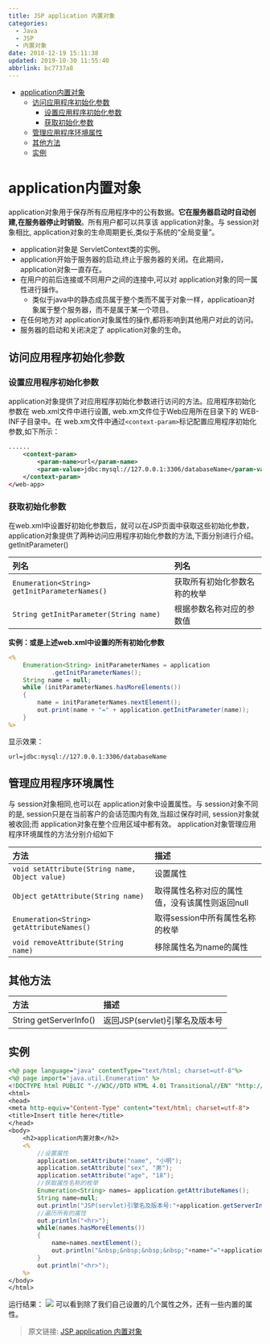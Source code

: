 ```yaml
---
title: JSP application 内置对象
categories: 
  - Java
  - JSP
  - 内置对象
date: 2018-12-19 15:11:38
updated: 2019-10-30 11:55:40
abbrlink: bc7737a8
---
```

- [application内置对象](/blog/html/bc7737a8/#application内置对象)
    - [访问应用程序初始化参数](/blog/html/bc7737a8/#访问应用程序初始化参数)
        - [设置应用程序初始化参数](/blog/html/bc7737a8/#设置应用程序初始化参数)
        - [获取初始化参数](/blog/html/bc7737a8/#获取初始化参数)
    - [管理应用程序环境属性](/blog/html/bc7737a8/#管理应用程序环境属性)
    - [其他方法](/blog/html/bc7737a8/#其他方法)
    - [实例](/blog/html/bc7737a8/#实例)

<!--more-->
<script src="https://cdn.bootcss.com/jquery/3.4.0/jquery.slim.min.js"></script>
<script>$(document).ready(function () {$(".post-body > ul:nth-child(1)").hide();});</script>

<!--end-->
# application内置对象 #
application对象用于保存所有应用程序中的公有数据。**它在服务器启动时自动创建,在服务器停止时销毁**。所有用户都可以共享该 application对象。与 session对象相比, application对象的生命周期更长,类似于系统的“全局变量”。


- application对象是 ServletContext类的实例。
- application开始于服务器的启动,终止于服务器的关闭。在此期间，application对象一直存在。
- 在用户的前后连接或不同用户之间的连接中,可以对 application对象的同一属性进行操作。
	- 类似于java中的静态成员属于整个类而不属于对象一样，applicatioan对象属于整个服务器，而不是属于某一个项目。
- 在任何地方对 application对象属性的操作,都将影响到其他用户对此的访问。
- 服务器的启动和关闭决定了 application对象的生命。


## 访问应用程序初始化参数 ##
### 设置应用程序初始化参数 ###
application对象提供了对应用程序初始化参数进行访问的方法。应用程序初始化参数在 web.xml文件中进行设置, web.xm文件位于Web应用所在目录下的 WEB-INF子目录中。在 web.xm文件中通过`<context-param>`标记配置应用程序初始化参数,如下所示：
```xml
......
	<context-param>
		<param-name>url</param-name>
		<param-value>jdbc:mysql://127.0.0.1:3306/databaseName</param-value>
	</context-param>
</web-app>
```
### 获取初始化参数 ###
在web.xml中设置好初始化参数后，就可以在JSP页面中获取这些初始化参数，
application对象提供了两种访问应用程序初始化参数的方法,下面分别进行介绍。
getlnitParameter()

|列名|列名|
|:--|:--|
|`Enumeration<String> getInitParameterNames()`|获取所有初始化参数名称的枚举|
|`String getInitParameter(String name)`|根据参数名称对应的参数值|

**实例：或是上述web.xml中设置的所有初始化参数**
```jsp
<%
	Enumeration<String> initParameterNames = application
			.getInitParameterNames();
	String name = null;
	while (initParameterNames.hasMoreElements())
	{
		name = initParameterNames.nextElement();
		out.print(name + "=" + application.getInitParameter(name));
	}
%>
```
显示效果：
```
url=jdbc:mysql://127.0.0.1:3306/databaseName 
```
## 管理应用程序环境属性 ##
与 session对象相同,也可以在 application对象中设置属性。与 session对象不同的是, session只是在当前客户的会话范围内有效,当超过保存时间, session对象就被收回;而 application对象在整个应用区域中都有效。 application对象管理应用程序环境属性的方法分别介绍如下

|方法|描述|
|:--|:--|
|`void setAttribute(String name, Object value)`|设置属性|
|`Object getAttribute(String name)`|取得属性名称对应的属性值，没有该属性则返回null|
|`Enumeration<String> getAttributeNames()`|取得session中所有属性名称的枚举|
|`void removeAttribute(String name)`|移除属性名为name的属性|
## 其他方法 ##

|方法|描述|
|:--|:--|
|String getServerInfo()|返回JSP(servlet)引擎名及版本号|
## 实例 ##
```jsp
<%@ page language="java" contentType="text/html; charset=utf-8"%>
<%@ page import="java.util.Enumeration" %>
<!DOCTYPE html PUBLIC "-//W3C//DTD HTML 4.01 Transitional//EN" "http://www.w3.org/TR/html4/loose.dtd">
<html>
<head>
<meta http-equiv="Content-Type" content="text/html; charset=utf-8">
<title>Insert title here</title>
</head>
<body>
	<h2>application内置对象</h2>
	<%
		//设置属性
		application.setAttribute("name", "小明");
	    application.setAttribute("sex", "男");
	    application.setAttribute("age", "18");
	    //获取属性名称的枚举
		Enumeration<String> names= application.getAttributeNames();	    
		String name=null;
		out.println("JSP(servlet)引擎名及版本号:"+application.getServerInfo());
		//遍历所有的属性
		out.println("<hr>");
	    while(names.hasMoreElements())
		{
	    	name=names.nextElement();
			out.println("&nbsp;&nbsp;&nbsp;&nbsp;"+name+"="+application.getAttribute(name)+"<br>");
		}
		out.println("<hr>");
	%>
</body>
</html>
```
运行结果：
![](https://image-1257720033.cos.ap-shanghai.myqcloud.com/blog/Java/JSP/innerClass/application/show.png)
可以看到除了我们自己设置的几个属性之外，还有一些内置的属性。

>原文链接: [JSP application 内置对象](https://lanlan2017.github.io/blog/bc7737a8/)